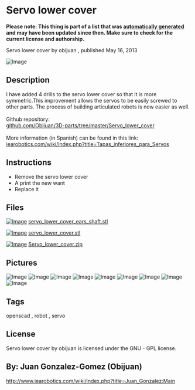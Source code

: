Servo lower cover
===============
**Please note: This thing is part of a list that was [automatically generated](https://github.com/carlosgs/export-things) and may have been updated since then. Make sure to check for the current license and authorship.**  

Servo lower cover  by obijuan , published May 16, 2013

![Image](img/DSC02927_display_large.jpg)

Description
--------
I have added 4 drills to the servo lower cover so that it is more symmetric.This improvement allows the servos to be easily screwed to other parts. The process of building articulated robots is now easier as well.   <br />
<br />
Github repository:  <br />
<a href="https://github.com/Obijuan/3D-parts/tree/master/Servo_lower_cover" target="_blank" rel="nofollow">github.com/Obijuan/3D-parts/tree/master/Servo_lower_cover</a> <br />
<br />
  More information (in Spanish) can be found in this link: <a href="http://www.iearobotics.com/wiki/index.php?title=Tapas_inferiores_para_Servos" target="_blank" rel="nofollow">iearobotics.com/wiki/index.php?title=Tapas_inferiores_para_Servos</a>

Instructions
--------
* Remove the servo lower cover  <br />
* A print the new want  <br />
* Replace it

Files
--------
[![Image](img/servo_lower_cover_ears_shaft_preview_tinycard.jpg)](servo_lower_cover_ears_shaft.stl)
 [ servo_lower_cover_ears_shaft.stl](servo_lower_cover_ears_shaft.stl)  

[![Image](img/servo_lower_cover_preview_tinycard.jpg)](servo_lower_cover.stl)
 [ servo_lower_cover.stl](servo_lower_cover.stl)  

[![Image](img/Gears_preview_tinycard.jpg)](Servo_lower_cover.zip)
 [ Servo_lower_cover.zip](Servo_lower_cover.zip)  



Pictures
--------
![Image](img/servo_lower_cover_ears_shaft_display_large.jpg)
![Image](img/servo_lower_cover_display_large.jpg)
![Image](img/DSC02932_display_large.jpg)
![Image](img/DSC02935_display_large.jpg)
![Image](img/servo_lower_cover-1_display_large.jpg)
![Image](img/DSC02922-2_display_large.jpg)
![Image](img/servo_double_shaft-1_display_large.jpg)
![Image](img/servo_double_shaft-2_display_large.jpg)
![Image](img/servo_double_shaft_exploded_view_display_large.jpg)


Tags
--------
openscad , robot , servo  

  

License
--------
Servo lower cover by obijuan is licensed under the GNU - GPL license.  



By: Juan Gonzalez-Gomez (Obijuan)
--------
<http://www.iearobotics.com/wiki/index.php?title=Juan_Gonzalez:Main>